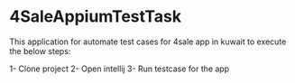 # 4SaleAppiumTestTask
 
This application for automate test cases for 4sale app in kuwait to execute the below steps:

1- Clone project
2- Open intellij
3- Run testcase for the app
